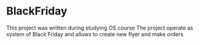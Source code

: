 # BlackFriday
This project was written during studying OS course
The project operate as system of Black Friday and allows to create new flyer and make orders
